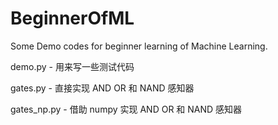 # BeginnerOfML
Some Demo codes for beginner learning of Machine Learning.

demo.py - 用来写一些测试代码

gates.py - 直接实现 AND OR 和 NAND 感知器

gates_np.py - 借助 numpy 实现 AND OR 和 NAND 感知器 
